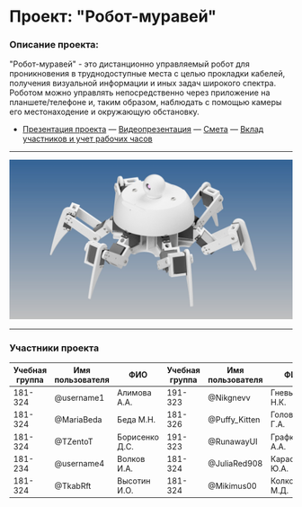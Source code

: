 # Проект: "Робот-муравей"

### Описание проекта:
  "Робот-муравей" - это дистанционно управляемый робот для проникновения в труднодоступные места с целью прокладки кабелей, 
получения визуальной информации и иных задач широкого спектра. Роботом можно управлять
непосредственно через приложение на планшете/телефоне и, таким образом, наблюдать с помощью камеры его местонаходение и окружающую 
обстановку.

- [Презентация проекта](https://drive.google.com/open?id=1NA6EWcSrn3HQWWUTzpZVTp1zv91SOsHP) — [Видеопрезентация](https://drive.google.com/open?id=1m_0Ya0zMmwEQYyB0xWbIaepIvFoCGtSv) — [Смета](https://docs.google.com/spreadsheets/d/1oUSmjvCTIshuhjG5UBaT1SRCjUoR6-bUU2e5xoHDVKY/edit#gid=0) — [Вклад участников и учет рабочих часов](https://docs.google.com/spreadsheets/d/1mNPd772q1G4Bc6PZacb0FwH_dMp_AGcbqI03s_7BX14/edit#gid=0)
____________________________________________________________________________________________________________________________________
![Image alt](https://raw.githubusercontent.com/MariaBeda/RobotProject/a184fa4e170ba948008bb5b926afd1fc5fe1dad0/robot.jpg "Робот")
____________________________________________________________________________________________________________________________________

### Участники проекта
| __Учебная группа__ | __Имя пользователя__ | __ФИО__          | __Учебная группа__ | __Имя пользователя__ | __ФИО__          |
|----------------|------------------|--------------------------------|----------------|------------------|------------------------------|
| 181-324        | @username1       | Алимова А.А.               |191-323            | @Nikgnevv              | Гневышев Н.К.            
| 181-324        | @MariaBeda       | Беда М.Н.                |181-326         |  @Puffy_Kitten              | Головченко Г.А.         
| 181-324        | @TZentoT       | Борисенко Д.С.             |191-323            | @RunawayUI            | Графков А.А.             |
| 181-234        | @username4       | Волков И.А.                |181-324         | @JuliaRed908                 | Караськова Ю.А.        |
| 181-324        | @TkabRft         | Высотин И.О.             |181-324         |  @Mikimus00| Колков М.Д.            |
